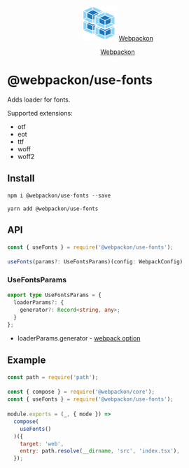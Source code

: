 <p align="center">
  <img src='https://raw.githubusercontent.com/AndTem/webpackon/master/images/logo.svg' height='80' width='80'>
  <a href="https://github.com/AndTem/webpackon#readme">Webpackon</a>
</p>
<p align="center">
  <a href="https://github.com/AndTem/webpackon#readme">Webpackon</a>
</p>

# @webpackon/use-fonts

Adds loader for fonts.

Supported extensions:
- otf
- eot
- ttf
- woff
- woff2

## Install
```shell
npm i @webpackon/use-fonts --save
```

```shell
yarn add @webpackon/use-fonts
```

## API

```ts
const { useFonts } = require('@webpackon/use-fonts');

useFonts(params?: UseFontsParams)(config: WebpackConfig)
```

### UseFontsParams
```ts
export type UseFontsParams = {
  loaderParams?: {
    generator?: Record<string, any>;
  }
};
```

- loaderParams.generator - [webpack option](https://webpack.js.org/guides/asset-modules/#custom-data-uri-generator)

## Example

```js
const path = require('path');

const { compose } = require('@webpackon/core');
const { useFonts } = require('@webpackon/use-fonts');

module.exports = (_, { mode }) =>
  compose(
    useFonts()
  )({
    target: 'web',
    entry: path.resolve(__dirname, 'src', 'index.tsx'),
  });
```
